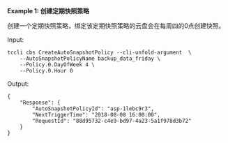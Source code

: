 **Example 1: 创建定期快照策略**

创建一个定期快照策略，绑定该定期快照策略的云盘会在每周四的0点创建快照。

Input: 

```
tccli cbs CreateAutoSnapshotPolicy --cli-unfold-argument  \
    --AutoSnapshotPolicyName backup_data_friday \
    --Policy.0.DayOfWeek 4 \
    --Policy.0.Hour 0
```

Output: 
```
{
    "Response": {
        "AutoSnapshotPolicyId": "asp-1lebc9r3",
        "NextTriggerTime": "2018-08-08 16:00:00",
        "RequestId": "88d95732-c4e9-bd97-4a23-5a1f978d3b72"
    }
}
```

